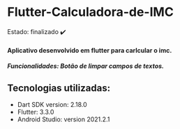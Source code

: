 # Flutter-Calculadora-de-IMC

Estado: finalizado ✔️

#### Aplicativo desenvolvido em flutter para carlcular o imc.

##### Funcionalidades: Botão de limpar campos de textos.

## Tecnologias utilizadas:
+ Dart SDK version: 2.18.0
+ Flutter: 3.3.0
+ Android Studio: version 2021.2.1
